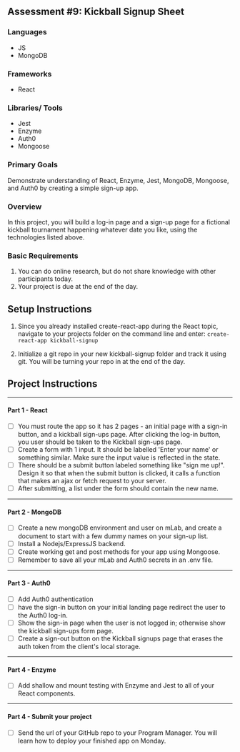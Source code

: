 ## Assessment #9: Kickball Signup Sheet

### Languages

- JS
- MongoDB

### Frameworks

- React

### Libraries/ Tools

- Jest
- Enzyme
- Auth0
- Mongoose

### Primary Goals

Demonstrate understanding of React, Enzyme, Jest, MongoDB, Mongoose, and Auth0 by creating a simple sign-up app.

### Overview

In this project, you will build a log-in page and a sign-up page for a fictional kickball tournament happening whatever date you like, using the technologies listed above.

### Basic Requirements

1. You can do online research, but do not share knowledge with other participants today.
2. Your project is due at the end of the day.

## Setup Instructions

1. Since you already installed create-react-app during the React topic, navigate to your projects folder on the command line and enter:
   `create-react-app kickball-signup`

2. Initialize a git repo in your new kickball-signup folder and track it using git. You will be turning your repo in at the end of the day.

## Project Instructions

---

#### Part 1 - React

- [ ] You must route the app so it has 2 pages - an initial page with a sign-in button, and a kickball sign-ups page. After clicking the log-in button, you user should be taken to the Kickball sign-ups page.
- [ ] Create a form with 1 input. It should be labelled 'Enter your name' or something similar. Make sure the input value is reflected in the state.
- [ ] There should be a submit button labeled something like "sign me up!". Design it so that when the submit button is clicked, it calls a function that makes an ajax or fetch request to your server.
- [ ] After submitting, a list under the form should contain the new name.

---

#### Part 2 - MongoDB

- [ ] Create a new mongoDB environment and user on mLab, and create a document to start with a few dummy names on your sign-up list.
- [ ] Install a Nodejs/ExpressJS backend.
- [ ] Create working get and post methods for your app using Mongoose.
- [ ] Remember to save all your mLab and Auth0 secrets in an .env file.

---

#### Part 3 - Auth0

- [ ] Add Auth0 authentication
- [ ] have the sign-in button on your initial landing page redirect the user to the Auth0 log-in.
- [ ] Show the sign-in page when the user is not logged in; otherwise show the kickball sign-ups form page.
- [ ] Create a sign-out button on the Kickball signups page that erases the auth token from the client's local storage.

---

#### Part 4 - Enzyme

- [ ] Add shallow and mount testing with Enzyme and Jest to all of your React components.

---

#### Part 4 - Submit your project

- [ ] Send the url of your GitHub repo to your Program Manager. You will learn how to deploy your finished app on Monday.

